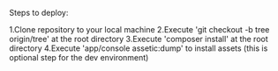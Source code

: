 Steps to deploy:

1.Clone repository to your local machine
2.Execute 'git checkout -b tree origin/tree' at the root directory
3.Execute 'composer install' at the root directory
4.Execute 'app/console assetic:dump' to install assets (this is optional step for the dev environment)

